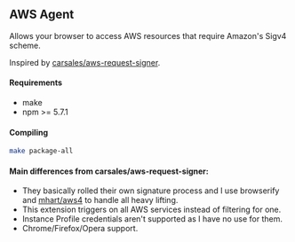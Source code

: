 ## AWS Agent
Allows your browser to access AWS resources that require Amazon's Sigv4 scheme.

Inspired by [carsales/aws-request-signer](https://github.com/carsales/aws-request-signer).

#### Requirements
- make
- npm >= 5.7.1

#### Compiling
```sh
make package-all
```

#### Main differences from carsales/aws-request-signer:
- They basically rolled their own signature process and I use browserify and [mhart/aws4](https://github.com/mhart/aws4) to handle all heavy lifting.
- This extension triggers on all AWS services instead of filtering for one.
- Instance Profile credentials aren't supported as I have no use for them.
- Chrome/Firefox/Opera support.
